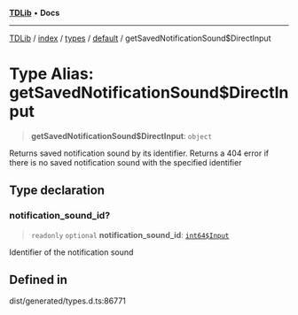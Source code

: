 [**TDLib**](../../../../../../README.md) • **Docs**

***

[TDLib](../../../../../../modules.md) / [index](../../../../../README.md) / [types](../../../README.md) / [default](../README.md) / getSavedNotificationSound$DirectInput

# Type Alias: getSavedNotificationSound$DirectInput

> **getSavedNotificationSound$DirectInput**: `object`

Returns saved notification sound by its identifier. Returns a 404 error if there is no saved notification sound with the specified identifier

## Type declaration

### notification\_sound\_id?

> `readonly` `optional` **notification\_sound\_id**: [`int64$Input`](int64$Input-1.md)

Identifier of the notification sound

## Defined in

dist/generated/types.d.ts:86771
